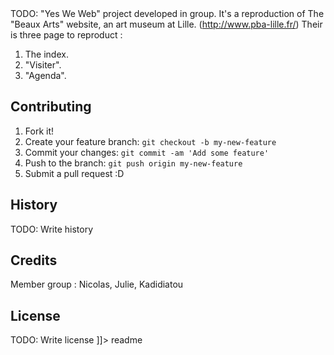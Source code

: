 <snippet>
  <content><![CDATA[
# ${1:Project Name}

TODO: "Yes We Web" project developed in group. It's a reproduction of The "Beaux Arts" website, an art museum at Lille.
(http://www.pba-lille.fr/)
Their is three page to reproduct :

1. The index.
2. "Visiter".
3. "Agenda".

## Contributing

1. Fork it!
2. Create your feature branch: `git checkout -b my-new-feature`
3. Commit your changes: `git commit -am 'Add some feature'`
4. Push to the branch: `git push origin my-new-feature`
5. Submit a pull request :D

## History

TODO: Write history

## Credits

Member group : Nicolas, Julie, Kadidiatou

## License

TODO: Write license
]]></content>
  <tabTrigger>readme</tabTrigger>
</snippet>
